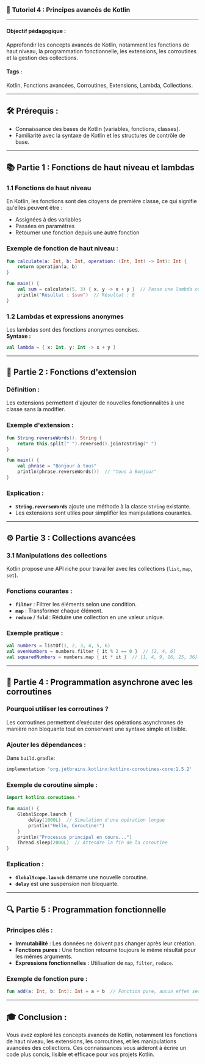 ### 📘 **Tutoriel 4 : Principes avancés de Kotlin**  

---

#### **Objectif pédagogique :**  
Approfondir les concepts avancés de Kotlin, notamment les fonctions de haut niveau, la programmation fonctionnelle, les extensions, les corroutines et la gestion des collections.

#### **Tags :**  
Kotlin, Fonctions avancées, Corroutines, Extensions, Lambda, Collections.

---

## 🛠️ **Prérequis :**  
- Connaissance des bases de Kotlin (variables, fonctions, classes).  
- Familiarité avec la syntaxe de Kotlin et les structures de contrôle de base.

---

## 📚 **Partie 1 : Fonctions de haut niveau et lambdas**  

### **1.1 Fonctions de haut niveau**  
En Kotlin, les fonctions sont des citoyens de première classe, ce qui signifie qu'elles peuvent être :  
- Assignées à des variables  
- Passées en paramètres  
- Retourner une fonction depuis une autre fonction  

### **Exemple de fonction de haut niveau :**  
```kotlin
fun calculate(a: Int, b: Int, operation: (Int, Int) -> Int): Int {
    return operation(a, b)
}

fun main() {
    val sum = calculate(5, 3) { x, y -> x + y }  // Passe une lambda comme opération
    println("Résultat : $sum")  // Résultat : 8
}
```

### **1.2 Lambdas et expressions anonymes**  
Les lambdas sont des fonctions anonymes concises.  
**Syntaxe :**  
```kotlin
val lambda = { x: Int, y: Int -> x + y }
```

---

## 🔗 **Partie 2 : Fonctions d'extension**  

### **Définition :**  
Les extensions permettent d'ajouter de nouvelles fonctionnalités à une classe sans la modifier.  

### **Exemple d'extension :**  
```kotlin
fun String.reverseWords(): String {
    return this.split(" ").reversed().joinToString(" ")
}

fun main() {
    val phrase = "Bonjour à tous"
    println(phrase.reverseWords())  // "tous à Bonjour"
}
```

### **Explication :**  
- **`String.reverseWords`** ajoute une méthode à la classe `String` existante.  
- Les extensions sont utiles pour simplifier les manipulations courantes.

---

## ⚙️ **Partie 3 : Collections avancées**  

### **3.1 Manipulations des collections**  
Kotlin propose une API riche pour travailler avec les collections (`list`, `map`, `set`).

### **Fonctions courantes :**  
- **`filter`** : Filtrer les éléments selon une condition.  
- **`map`** : Transformer chaque élément.  
- **`reduce`** / **`fold`** : Réduire une collection en une valeur unique.

### **Exemple pratique :**  
```kotlin
val numbers = listOf(1, 2, 3, 4, 5, 6)
val evenNumbers = numbers.filter { it % 2 == 0 }  // [2, 4, 6]
val squaredNumbers = numbers.map { it * it }  // [1, 4, 9, 16, 25, 36]
```

---

## 🚀 **Partie 4 : Programmation asynchrone avec les corroutines**  

### **Pourquoi utiliser les corroutines ?**  
Les corroutines permettent d’exécuter des opérations asynchrones de manière non bloquante tout en conservant une syntaxe simple et lisible.

### **Ajouter les dépendances :**  
Dans `build.gradle`:  
```gradle
implementation 'org.jetbrains.kotlinx:kotlinx-coroutines-core:1.5.2'
```

### **Exemple de coroutine simple :**  
```kotlin
import kotlinx.coroutines.*

fun main() {
    GlobalScope.launch {
        delay(1000L)  // Simulation d'une opération longue
        println("Hello, Coroutine!")
    }
    println("Processus principal en cours...")
    Thread.sleep(2000L)  // Attendre la fin de la coroutine
}
```

### **Explication :**  
- **`GlobalScope.launch`** démarre une nouvelle coroutine.  
- **`delay`** est une suspension non bloquante.

---

## 🔍 **Partie 5 : Programmation fonctionnelle**  

### **Principes clés :**  
- **Immutabilité** : Les données ne doivent pas changer après leur création.  
- **Fonctions pures** : Une fonction retourne toujours le même résultat pour les mêmes arguments.  
- **Expressions fonctionnelles** : Utilisation de `map`, `filter`, `reduce`.

### **Exemple de fonction pure :**  
```kotlin
fun add(a: Int, b: Int): Int = a + b  // Fonction pure, aucun effet secondaire
```

---

## 🎓 **Conclusion :**  
Vous avez exploré les concepts avancés de Kotlin, notamment les fonctions de haut niveau, les extensions, les corroutines, et les manipulations avancées des collections. Ces connaissances vous aideront à écrire un code plus concis, lisible et efficace pour vos projets Kotlin.